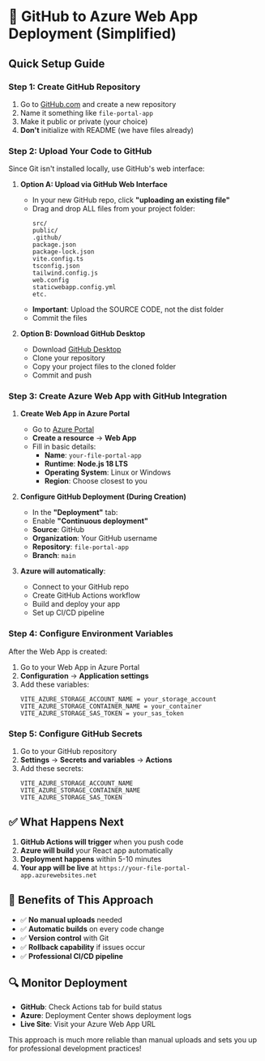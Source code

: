 # 🚀 GitHub to Azure Web App Deployment (Simplified)

## Quick Setup Guide

### **Step 1: Create GitHub Repository**

1. Go to [GitHub.com](https://github.com) and create a new repository
2. Name it something like `file-portal-app`
3. Make it public or private (your choice)
4. **Don't** initialize with README (we have files already)

### **Step 2: Upload Your Code to GitHub**

Since Git isn't installed locally, use GitHub's web interface:

1. **Option A: Upload via GitHub Web Interface**
   - In your new GitHub repo, click **"uploading an existing file"**
   - Drag and drop ALL files from your project folder:
     ```
     src/
     public/
     .github/
     package.json
     package-lock.json
     vite.config.ts
     tsconfig.json
     tailwind.config.js
     web.config
     staticwebapp.config.yml
     etc.
     ```
   - **Important**: Upload the SOURCE CODE, not the dist folder
   - Commit the files

2. **Option B: Download GitHub Desktop**
   - Download [GitHub Desktop](https://desktop.github.com/)
   - Clone your repository
   - Copy your project files to the cloned folder
   - Commit and push

### **Step 3: Create Azure Web App with GitHub Integration**

1. **Create Web App in Azure Portal**
   - Go to [Azure Portal](https://portal.azure.com)
   - **Create a resource** → **Web App**
   - Fill in basic details:
     - **Name**: `your-file-portal-app`
     - **Runtime**: **Node.js 18 LTS**
     - **Operating System**: Linux or Windows
     - **Region**: Choose closest to you

2. **Configure GitHub Deployment (During Creation)**
   - In the **"Deployment"** tab:
   - Enable **"Continuous deployment"**
   - **Source**: GitHub
   - **Organization**: Your GitHub username
   - **Repository**: `file-portal-app`
   - **Branch**: `main`

3. **Azure will automatically**:
   - Connect to your GitHub repo
   - Create GitHub Actions workflow
   - Build and deploy your app
   - Set up CI/CD pipeline

### **Step 4: Configure Environment Variables**

After the Web App is created:

1. Go to your Web App in Azure Portal
2. **Configuration** → **Application settings**
3. Add these variables:
   ```
   VITE_AZURE_STORAGE_ACCOUNT_NAME = your_storage_account
   VITE_AZURE_STORAGE_CONTAINER_NAME = your_container
   VITE_AZURE_STORAGE_SAS_TOKEN = your_sas_token
   ```

### **Step 5: Configure GitHub Secrets**

1. Go to your GitHub repository
2. **Settings** → **Secrets and variables** → **Actions**
3. Add these secrets:
   ```
   VITE_AZURE_STORAGE_ACCOUNT_NAME
   VITE_AZURE_STORAGE_CONTAINER_NAME  
   VITE_AZURE_STORAGE_SAS_TOKEN
   ```

## ✅ What Happens Next

1. **GitHub Actions will trigger** when you push code
2. **Azure will build** your React app automatically
3. **Deployment happens** within 5-10 minutes
4. **Your app will be live** at `https://your-file-portal-app.azurewebsites.net`

## 🎯 Benefits of This Approach

- ✅ **No manual uploads** needed
- ✅ **Automatic builds** on every code change  
- ✅ **Version control** with Git
- ✅ **Rollback capability** if issues occur
- ✅ **Professional CI/CD pipeline**

## 🔍 Monitor Deployment

- **GitHub**: Check Actions tab for build status
- **Azure**: Deployment Center shows deployment logs
- **Live Site**: Visit your Azure Web App URL

This approach is much more reliable than manual uploads and sets you up for professional development practices!
